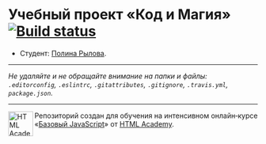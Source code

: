 # Учебный проект «Код и Магия» [![Build status][travis-image]][travis-url]

* Студент: [Полина Рылова](https://up.htmlacademy.ru/javascript/10/user/33745).

---

_Не удаляйте и не обращайте внимание на папки и файлы:_<br>
_`.editorconfig`, `.eslintrc`, `.gitattributes`, `.gitignore`, `.travis.yml`, `package.json`._

---

<a href="https://htmlacademy.ru/intensive/javascript"><img align="left" width="50" height="50" title="HTML Academy" src="https://up.htmlacademy.ru/static/img/intensive/javascript/logo-for-github.svg"></a>

Репозиторий создан для обучения на интенсивном онлайн‑курсе «[Базовый JavaScript](https://htmlacademy.ru/intensive/javascript)» от [HTML Academy](https://htmlacademy.ru).

[travis-image]: https://travis-ci.org/htmlacademy-javascript/33745-code-and-magick.svg?branch=master
[travis-url]: https://travis-ci.org/htmlacademy-javascript/33745-code-and-magick
